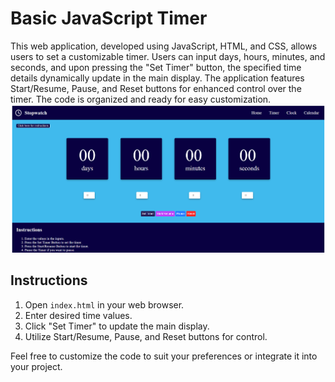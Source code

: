 # Basic JavaScript Timer

This web application, developed using JavaScript, HTML, and CSS, allows users to set a customizable timer. Users can input days, hours, minutes, and seconds, and upon pressing the "Set Timer" button, the specified time details dynamically update in the main display. The application features Start/Resume, Pause, and Reset buttons for enhanced control over the timer. The code is organized and ready for easy customization. 
![Timer App Preview](https://github.com/kartavyajain18/BasicJavaScriptTimer/blob/main/images/ProjectPreview.png)
## Instructions
1. Open `index.html` in your web browser.
2. Enter desired time values.
3. Click "Set Timer" to update the main display.
4. Utilize Start/Resume, Pause, and Reset buttons for control.

Feel free to customize the code to suit your preferences or integrate it into your project.
